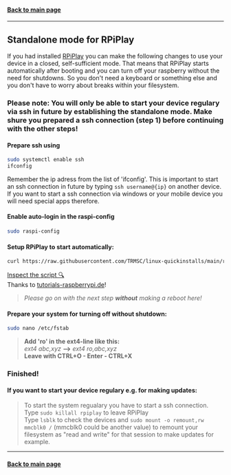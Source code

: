 #### [Back to main page](https://github.com/TRMSC/linux-quickinstalls)

---

## Standalone mode for RPiPlay

If you had installed [RPiPlay](https://github.com/TRMSC/linux-quickinstalls#rpiplay---raspberry-pi-as-apple-tv) you can make the following changes to use your device in a closed, self-sufficient mode. That means that RPiPlay starts automatically after booting and you can turn off your raspberry without the need for shutdowns. So you don't need a keyboard or something else and you don't have to worry about breaks within your filesystem.

### Please note: You will only be able to start your device regulary via ssh in future by establishing the standalone mode. Make shure you prepared a ssh connection (step 1) before continuing with the other steps!

#### Prepare ssh using
```bash
sudo systemctl enable ssh
ifconfig
```  
Remember the ip adress from the list of 'ifconfig'. This is important to start an ssh connection in future by typing ```ssh username@{ip}``` on another device. If you want to start a ssh connection via windows or your mobile device you will need special apps therefore.

#### Enable auto-login in the raspi-config
```bash
sudo raspi-config
``` 

#### Setup RPiPlay to start automatically:  
```bash
curl https://raw.githubusercontent.com/TRMSC/linux-quickinstalls/main/rpiplay-boot.sh | bash
```
[Inspect the script 🔍](https://raw.githubusercontent.com/TRMSC/linux-quickinstalls/main/rpiplay-boot.sh)  
Thanks to [tutorials-raspberrypi.de](https://tutorials-raspberrypi.de/raspberry-pi-autostart-programm-skript/)!

> _Please go on with the next step __without__ making a reboot here!_  

#### Prepare your system for turning off without shutdown:  
```bash
sudo nano /etc/fstab
```
> __Add 'ro' in the ext4-line like this:__  
> _ext4 abc,xyz_ __-->__ _ext4 ro,abc,xyz_  
> __Leave with CTRL+O - Enter - CTRL+X__ 

### Finished! 

#### If you want to start your device regulary e.g. for making updates:

> To start the system regualary you have to start a ssh connection.  
> Type ```sudo killall rpiplay``` to leave RPiPlay  
> Type ```lsblk``` to check the devices and ```sudo mount -o remount,rw mmcblk0 /``` (mmcblk0 could be another value) to remount your filesystem as "read and write" for that session to make updates for example.

--- 

#### [Back to main page](https://github.com/TRMSC/linux-quickinstalls)
